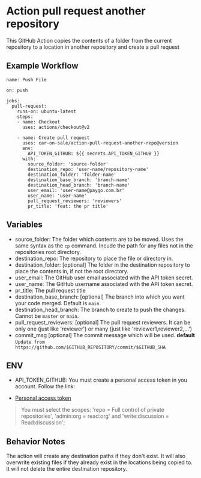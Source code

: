 # Action pull request another repository

This GitHub Action copies the contents of a folder from the current repository to a location in another repository and create a pull request

## Example Workflow

    name: Push File

    on: push

    jobs:
      pull-request:
        runs-on: ubuntu-latest
        steps:
        - name: Checkout
          uses: actions/checkout@v2

        - name: Create pull request
          uses: car-on-sale/action-pull-request-another-repo@version
          env:
            API_TOKEN_GITHUB: ${{ secrets.API_TOKEN_GITHUB }}
          with:
            source_folder: 'source-folder'
            destination_repo: 'user-name/repository-name'
            destination_folder: 'folder-name'
            destination_base_branch: 'branch-name'
            destination_head_branch: 'branch-name'
            user_email: 'user-name@paygo.com.br'
            user_name: 'user-name'
            pull_request_reviewers: 'reviewers'
            pr_title: 'feat: the pr title'

## Variables

* source_folder: The folder which contents are to be moved. Uses the same syntax as the `cp` command. Incude the path for any files not in the repositories root directory.
* destination_repo: The repository to place the file or directory in.
* destination_folder: [optional] The folder in the destination repository to place the contents in, if not the root directory.
* user_email: The GitHub user email associated with the API token secret.
* user_name: The GitHub username associated with the API token secret.
* pr_title: The pull request title
* destination_base_branch: [optional] The branch into which you want your code merged. Default is `main`.
* destination_head_branch: The branch to create to push the changes. Cannot be `master` or `main`.
* pull_request_reviewers: [optional] The pull request reviewers. It can be only one (just like 'reviewer') or many (just like 'reviewer1,reviewer2,...')
* commit_msg [optional] The commit message which will be used. **default** `Update from https://github.com/$GITHUB_REPOSITORY/commit/$GITHUB_SHA`

## ENV

* API_TOKEN_GITHUB: You must create a personal access token in you account. Follow the link:

- [Personal access token](https://docs.github.com/en/free-pro-team@latest/github/authenticating-to-github/creating-a-personal-access-token)

> You must select the scopes: 'repo = Full control of private repositories', 'admin:org = read:org' and 'write:discussion = Read:discussion';

## Behavior Notes

The action will create any destination paths if they don't exist. It will also overwrite existing files if they already exist in the locations being copied to. It will not delete the entire destination repository.

